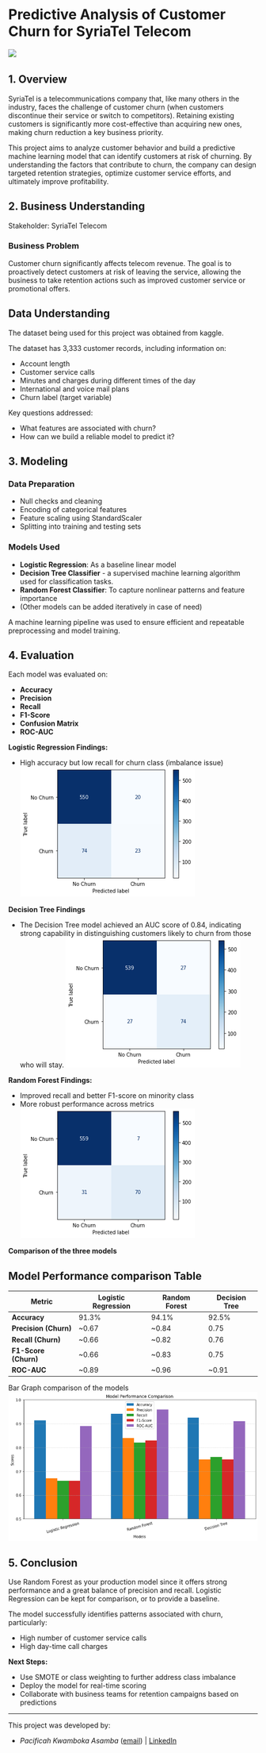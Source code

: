 #  Predictive Analysis of Customer Churn for SyriaTel Telecom

![](https://daxg39y63pxwu.cloudfront.net/images/blog/churn-models/Customer_Churn_Prediction_Models_in_Machine_Learning.png)

## 1. Overview
SyriaTel is a telecommunications company that, like many others in the industry, faces the challenge of customer churn (when customers discontinue their service or switch to competitors). Retaining existing customers is significantly more cost-effective than acquiring new ones, making churn reduction a key business priority.

This project aims to analyze customer behavior and build a predictive machine learning model that can identify customers at risk of churning. By understanding the factors that contribute to churn, the company can design targeted retention strategies, optimize customer service efforts, and ultimately improve profitability.

## 2. Business Understanding
Stakeholder: SyriaTel Telecom

### Business Problem
Customer churn significantly affects telecom revenue. The goal is to proactively detect customers at risk of leaving the service, allowing the business to take retention actions such as improved customer service or promotional offers.


## Data Understanding
The dataset being used for this project was obtained from kaggle.

The dataset has 3,333 customer records, including information on:
- Account length
- Customer service calls
- Minutes and charges during different times of the day
- International and voice mail plans
- Churn label (target variable)

Key questions addressed:
- What features are associated with churn?
- How can we build a reliable model to predict it?


## 3. Modeling

### Data Preparation
- Null checks and cleaning
- Encoding of categorical features
- Feature scaling using StandardScaler
- Splitting into training and testing sets

### Models Used
- **Logistic Regression**: As a baseline linear model
- **Decision Tree Classifier** - a supervised machine learning algorithm used for classification tasks.
- **Random Forest Classifier**: To capture nonlinear patterns and feature importance
- (Other models can be added iteratively in case of need)

A machine learning pipeline was used to ensure efficient and repeatable preprocessing and model training.

## 4. Evaluation

Each model was evaluated on:
- **Accuracy**
- **Precision**
- **Recall**
- **F1-Score**
- **Confusion Matrix**
- **ROC-AUC**

**Logistic Regression Findings:**
- High accuracy but low recall for churn class (imbalance issue)
![Confusion Matrix](images/Logistic%20Regression%20confusion%20matrix.png)

**Decision Tree Findings**
- The Decision Tree model achieved an AUC score of 0.84, indicating strong capability in distinguishing customers likely to churn from those who will stay.
![](images/Dec%20Tree%20confusion%20matrix.png)

**Random Forest Findings:**
- Improved recall and better F1-score on minority class
- More robust performance across metrics
![RF confusion matrix](images/Random%20Forest%20Confusion%20Matrix.png)

**Comparison of the three models**

## Model Performance comparison Table

| **Metric**            | **Logistic Regression** | **Random Forest** | **Decision Tree** |
| --------------------- | ----------------------- | ----------------- | ----------------- |
| **Accuracy**          | 91.3%                   | 94.1%             | 92.5%             |
| **Precision (Churn)** | \~0.67                  | \~0.84            | 0.75              |
| **Recall (Churn)**    | \~0.66                  | \~0.82            | 0.76              |
| **F1-Score (Churn)**  | \~0.66                  | \~0.83            | 0.75              |
| **ROC-AUC**           | \~0.89                  | \~0.96            | \~0.91            |

Bar Graph comparison of the models
![Performance Comparison](images/Model%20Performance%20Comparison.png)


## 5. Conclusion

Use Random Forest as your production model since it offers strong performance and a great balance of precision and recall. Logistic Regression can be kept for comparison, or to provide a baseline.

The model successfully identifies patterns associated with churn, particularly:
- High number of customer service calls
- High day-time call charges

**Next Steps:**
- Use SMOTE or class weighting to further address class imbalance
- Deploy the model for real-time scoring
- Collaborate with business teams for retention campaigns based on predictions

--- 
This project was developed by:
- *Pacificah Kwamboka Asamba* ([email](mailto:sikamboga1@gmail.com)) | [LinkedIn](https://www.linkedin.com/in/pacificah-omboga-42959b83/)
